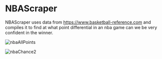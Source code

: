 # NBAScraper

NBAScraper uses data from https://www.basketball-reference.com and compiles it to find at what point differential in an nba game can we be very confident in the winner.

![nbaAllPoints](https://user-images.githubusercontent.com/43014804/177703426-774f8503-f05f-427d-b91a-9cc8e2aee33d.png)

![nbaChance2](https://user-images.githubusercontent.com/43014804/177703436-011cc651-0521-4701-8c26-d95cc29a8436.png)
